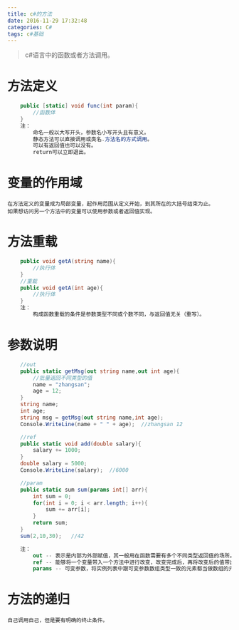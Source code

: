 ```yaml
---
title: c#的方法
date: 2016-11-29 17:32:48
categories: C#
tags: c#基础
---
```

>c#语言中的函数或者方法调用。

<!--more-->
# 方法定义
```c#
    public [static] void func(int param){
        //函数体
    }
    注：
        命名一般以大写开头，参数名小写开头且有意义。
        静态方法可以直接调用或类名.方法名的方式调用。
        可以有返回值也可以没有。
        return可以立即退出。
```
# 变量的作用域
    在方法定义的变量成为局部变量，起作用范围从定义开始，到其所在的大括号结束为止。
    如果想访问另一个方法中的变量可以使用参数或者返回值实现。

# 方法重载
```c#
    public void getA(string name){
        //执行体
    }
    //重载
    public void getA(int age){
        //执行体
    }
    注：
        构成函数重载的条件是参数类型不同或个数不同，与返回值无关（重写）。
```

# 参数说明
```c#
    //out
    public static getMsg(out string name,out int age){
        //批量返回不同类型的值
        name = "zhangsan";
        age = 12;
    }
    string name;
    int age;
    string msg = getMsg(out string name,int age);
    Console.WriteLine(name + " " + age);  //zhangsan 12

    //ref
    public static void add(double salary){
        salary += 1000;
    }
    double salary = 5000;
    Console.WriteLine(salary);  //6000

    //param
    public static sum sum(params int[] arr){
        int sum = 0;
        for(int i = 0; i < arr.length; i++){
            sum += arr[i];
        }
        return sum;
    }
    sum(2,10,30);   //42

    注：
        out -- 表示是内部为外部赋值，其一般用在函数需要有多个不同类型返回值的场所。
        ref -- 能够将一个变量带入一个方法中进行改变，改变完成后，再将改变后的值带出去。
        params -- 可变参数，将实例列表中跟可变参数数组类型一致的元素都当做数组的元素处理。
```

# 方法的递归
    自己调用自己，但是要有明确的终止条件。

